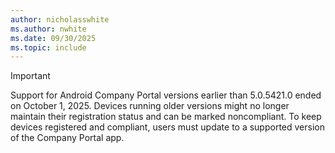 ```yaml
---
author: nicholasswhite
ms.author: nwhite
ms.date: 09/30/2025
ms.topic: include
---
```


> [!IMPORTANT]
> Support for Android Company Portal versions earlier than 5.0.5421.0 ended on October 1, 2025. Devices running older versions might no longer maintain their registration status and can be marked noncompliant. To keep devices registered and compliant, users must update to a supported version of the Company Portal app.